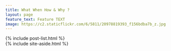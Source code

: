 ```yaml
---
title: What When How & Why ?
layout: page
feature_text: Feature TEXT
image: https://c2.staticflickr.com/6/5811/20978819393_f156bdba7b_z.jpg
---
```

<main class="main container">
    <div class="content">
        {% include post-list.html %}
    </div>
    {% include site-aside.html %}
</main>